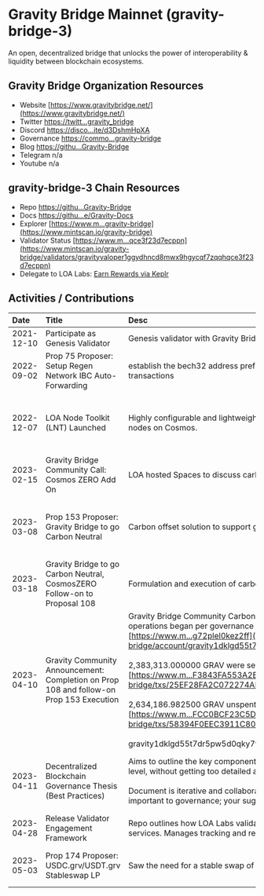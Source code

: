 # Gravity Bridge Mainnet (gravity-bridge-3)

An open, decentralized bridge that unlocks the power of interoperability & liquidity between blockchain ecosystems. 

## Gravity Bridge Organization Resources

* Website [https://www.gravitybridge.net/](https://www.gravitybridge.net/)
* Twitter [https://twitt...gravity_bridge](https://twitter.com/gravity_bridge)
* Discord [https://disco...ite/d3DshmHpXA](https://discord.com/invite/d3DshmHpXA)
* Governance [https://commo...gravity-bridge](https://commonwealth.im/gravity-bridge)
* Blog [https://githu...Gravity-Bridge](https://github.com/Gravity-Bridge)
* Telegram n/a
* Youtube n/a

## gravity-bridge-3 Chain Resources

* Repo [https://githu...Gravity-Bridge](https://github.com/Gravity-Bridge)
* Docs [https://githu...e/Gravity-Docs](https://github.com/Gravity-Bridge/Gravity-Docs)
* Explorer [https://www.m...gravity-bridge](https://www.mintscan.io/gravity-bridge)
* Validator Status [https://www.m...qce3f23d7ecppn](https://www.mintscan.io/gravity-bridge/validators/gravityvaloper1ggydhncd8mwx9hgycqf7zqqhqce3f23d7ecppn)
* Delegate to LOA Labs: [Earn Rewards via Keplr](https://wallet.keplr.app/chains/gravity-bridge?modal=validator&chain=gravity-bridge-3&validator_address=gravityvaloper1ggydhncd8mwx9hgycqf7zqqhqce3f23d7ecppn&referral=true)

## Activities / Contributions
| Date | Title | Desc | Link | Type |
| :----------- | :------------ | :-------------------------------- | :---- | :---- |
| 2021-12-10 | Participate as Genesis Validator | Genesis validator with Gravity Bridge launch. | [https://www.m...qce3f23d7ecppn](https://www.mintscan.io/gravity-bridge/validators/gravityvaloper1ggydhncd8mwx9hgycqf7zqqhqce3f23d7ecppn) | INF-1 |
| 2022-09-02 | Prop 75 Proposer: Setup Regen Network IBC Auto-Forwarding | establish the bech32 address prefix 'regen' as the IBC Auto-Forwarding prefix for SendToCosmos transactions | [https://www.m...e/proposals/75](https://www.mintscan.io/gravity-bridge/proposals/75) | GOV-6 |
| 2022-12-07 | LOA Node Toolkit (LNT) Launched | Highly configurable and lightweight Nodejs toolkit for monitoring, governing, and financing validator nodes on Cosmos. | [https://githu...a-node-toolkit](https://github.com/LOA-Labs/loa-node-toolkit) | PGs-12, INF-5, PGs-14 |
| 2023-02-15 | Gravity Bridge Community Call: Cosmos ZERO Add On | LOA hosted Spaces to discuss carbon offset strategy.  | [https://twitt.../1MnGnprZgQyxO](https://twitter.com/i/spaces/1MnGnprZgQyxO) | MDI-19 |
| 2023-03-08 | Prop 153 Proposer: Gravity Bridge to go Carbon Neutral | Carbon offset solution to support gravity price stability and environmental action. | [https://www.m.../proposals/153](https://www.mintscan.io/gravity-bridge/proposals/153) | GOV-6, PGs-11, PGs-12 |
| 2023-03-18 | Gravity Bridge to go Carbon Neutral, CosmosZERO Follow-on to Proposal 108 | Formulation and execution of carbon offset strategy for Gravity Bridge blockchain operations.  | [https://www.m.../proposals/153](https://www.mintscan.io/gravity-bridge/proposals/153) | GOV-6 |
| 2023-04-10 | Gravity Community Announcement: Completion on Prop 108 and follow-on Prop 153 Execution | Gravity Bridge Community Carbon Offsets purchase of 8362.5 NCT for all historical emissions since operations began per governance has been completed by multisig account [https://www.m...g72plel0kez2ff](https://www.mintscan.io/gravity-bridge/account/gravity1dklgd55t7dr5pw5d0qky7vc8g72plel0kez2ff)<br><br>2,383,313.000000 GRAV were sent to RND, PBC wallet in a 12-month vested state.<br>[https://www.m...F3843FA553A2BD](https://www.mintscan.io/gravity-bridge/txs/25EF28FA2C072274AD5F6D1FC2C8555E7ABEDC9795AFD8D0C7F3843FA553A2BD)<br><br>2,634,186.982500 GRAV unspent have been returned to community pool.<br>[https://www.m...FCC0BCF23C5D88](https://www.mintscan.io/gravity-bridge/txs/58394F0EEC3911C80F0EBD8AA81AFA35296FE37B635718404BFCC0BCF23C5D88)<br><br>gravity1dklgd55t7dr5pw5d0qky7vc8g72plel0kez2ff account now has a perfectly 0.00 balance. | [https://disco...27120893710397](https://discord.com/channels/881943007115497553/921207222904717333/1095127120893710397) | GOV-6, PGs-12 |
| 2023-04-11 | Decentralized Blockchain Governance Thesis (Best Practices) | Aims to outline the key components and best practices in blockchain governance, at mid-to-high level, without getting too detailed about specifics which may vary from one community to the next.<br><br>Document is iterative and collaborative; it covers a non-exhaustive list of components that are important to governance; your suggestions and contributions are welcome. | [https://gov.vs.loalabs.io/](https://gov.vs.loalabs.io/) | GOV-9, GOV-6, PGs-12 |
| 2023-04-28 | Release Validator Engagement Framework | Repo outlines how LOA Labs validator engages with each chain and logs of delivered goods and services. Manages tracking and records of events.  | [https://githu...ment-Framework](https://github.com/LOA-Labs/Validator-Engagement-Framework) | PGs-12 |
| 2023-05-03 | Prop 174 Proposer: USDC.grv/USDT.grv Stableswap LP | Saw the need for a stable swap of gravity bridge assets. Proposed new LP on Crescent. | [https://www.m.../proposals/174](https://www.mintscan.io/gravity-bridge/proposals/174) | GOV-6, GOV-8 |